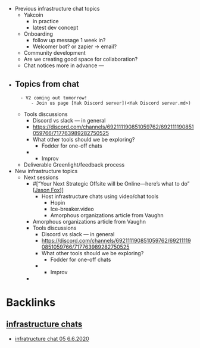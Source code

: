 - Previous infrastructure chat topics
    - Yakcoin 
        - in practice
        - latest dev concept
    - Onboarding
        - follow up message 1 week in? 
        - Welcomer bot? or zapier -> email? 
    - Community development
    - Are we creating good space for collaboration? 
    - Chat notices more in advance —
- Topics from chat
    - 
        - V2 coming out tomorrow!
            - Join us page [Yak Discord server](<Yak Discord server.md>)
    - Tools discussions
        - Discord vs slack — in general 
        - https://discord.com/channels/692111190851059762/692111190851059766/717763989282750525
        - What other tools should we be exploring? 
            - Fodder for one-off chats 
        - 
            - Improv
    - Deliverable Greenlight/feedback process
- New infrastructure topics
    - Next sessions
        - #[“Your Next Strategic Offsite will be Online—here’s what to do” [[Jason Fox](<“Your Next Strategic Offsite will be Online—here’s what to do” [[Jason Fox.md>)]] 
            - Host infrastructure chats using video/chat tools 
                - Hopin
                - Ice-breaker.video 
                - Amorphous organizations article from Vaughn
        - Amorphous organizations article from Vaughn
        - Tools discussions
            - Discord vs slack — in general 
            - https://discord.com/channels/692111190851059762/692111190851059766/717763989282750525
            - What other tools should we be exploring? 
                - Fodder for one-off chats 
            - 
                - Improv
        - 

# Backlinks
## [infrastructure chats](<infrastructure chats.md>)
- [infratructure chat 05 6.6.2020](<infratructure chat 05 6.6.2020.md>)

